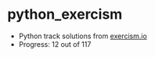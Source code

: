 # python_exercism

- Python track solutions from [exercism.io](https://exercism.io/)
- Progress: 12 out of 117
